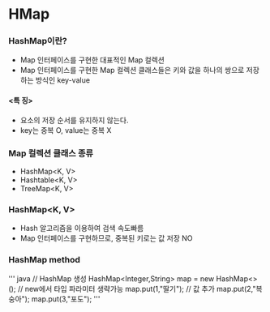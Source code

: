 # HMap
### HashMap이란?
 - Map 인터페이스를 구현한 대표적인 Map 컬렉션
 - Map 인터페이스를 구현한 Map 컬렉션 클래스들은 키와 값을 하나의 쌍으로 저장하는 방식인 key-value

#### <특 징>
 - 요소의 저장 순서를 유지하지 않는다.
 - key는 중복 O, value는 중복 X
 
### Map 컬렉션 클래스 종류
 - HashMap<K, V>
 - Hashtable<K, V>
 - TreeMap<K, V>

### HashMap<K, V>
- Hash 알고리즘을 이용하여 검색 속도빠름
- Map 인터페이스를 구현하므로, 중복된 키로는 값 저장 NO

### HashMap method
''' java
 // HashMap 생성
 HashMap<Integer,String> map = new HashMap<>(); // new에서 타입 파라미터 생략가능
 map.put(1,"딸기"); // 값 추가 
 map.put(2,"복숭아");
 map.put(3,"포도");
'''
